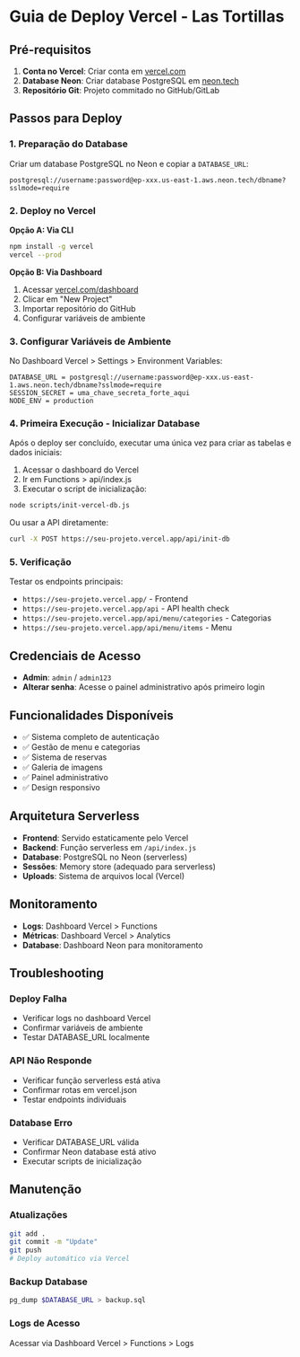 # Guia de Deploy Vercel - Las Tortillas

## Pré-requisitos

1. **Conta no Vercel**: Criar conta em [vercel.com](https://vercel.com)
2. **Database Neon**: Criar database PostgreSQL em [neon.tech](https://neon.tech)
3. **Repositório Git**: Projeto commitado no GitHub/GitLab

## Passos para Deploy

### 1. Preparação do Database

Criar um database PostgreSQL no Neon e copiar a `DATABASE_URL`:
```
postgresql://username:password@ep-xxx.us-east-1.aws.neon.tech/dbname?sslmode=require
```

### 2. Deploy no Vercel

**Opção A: Via CLI**
```bash
npm install -g vercel
vercel --prod
```

**Opção B: Via Dashboard**
1. Acessar [vercel.com/dashboard](https://vercel.com/dashboard)
2. Clicar em "New Project"
3. Importar repositório do GitHub
4. Configurar variáveis de ambiente

### 3. Configurar Variáveis de Ambiente

No Dashboard Vercel > Settings > Environment Variables:

```
DATABASE_URL = postgresql://username:password@ep-xxx.us-east-1.aws.neon.tech/dbname?sslmode=require
SESSION_SECRET = uma_chave_secreta_forte_aqui
NODE_ENV = production
```

### 4. Primeira Execução - Inicializar Database

Após o deploy ser concluído, executar uma única vez para criar as tabelas e dados iniciais:

1. Acessar o dashboard do Vercel
2. Ir em Functions > api/index.js
3. Executar o script de inicialização:

```bash
node scripts/init-vercel-db.js
```

Ou usar a API diretamente:
```bash
curl -X POST https://seu-projeto.vercel.app/api/init-db
```

### 5. Verificação

Testar os endpoints principais:
- `https://seu-projeto.vercel.app/` - Frontend
- `https://seu-projeto.vercel.app/api` - API health check
- `https://seu-projeto.vercel.app/api/menu/categories` - Categorias
- `https://seu-projeto.vercel.app/api/menu/items` - Menu

## Credenciais de Acesso

- **Admin**: `admin` / `admin123`
- **Alterar senha**: Acesse o painel administrativo após primeiro login

## Funcionalidades Disponíveis

- ✅ Sistema completo de autenticação
- ✅ Gestão de menu e categorias
- ✅ Sistema de reservas
- ✅ Galeria de imagens
- ✅ Painel administrativo
- ✅ Design responsivo

## Arquitetura Serverless

- **Frontend**: Servido estaticamente pelo Vercel
- **Backend**: Função serverless em `/api/index.js`
- **Database**: PostgreSQL no Neon (serverless)
- **Sessões**: Memory store (adequado para serverless)
- **Uploads**: Sistema de arquivos local (Vercel)

## Monitoramento

- **Logs**: Dashboard Vercel > Functions
- **Métricas**: Dashboard Vercel > Analytics
- **Database**: Dashboard Neon para monitoramento

## Troubleshooting

### Deploy Falha
- Verificar logs no dashboard Vercel
- Confirmar variáveis de ambiente
- Testar DATABASE_URL localmente

### API Não Responde
- Verificar função serverless está ativa
- Confirmar rotas em vercel.json
- Testar endpoints individuais

### Database Erro
- Verificar DATABASE_URL válida
- Confirmar Neon database está ativo
- Executar scripts de inicialização

## Manutenção

### Atualizações
```bash
git add .
git commit -m "Update"
git push
# Deploy automático via Vercel
```

### Backup Database
```bash
pg_dump $DATABASE_URL > backup.sql
```

### Logs de Acesso
Acessar via Dashboard Vercel > Functions > Logs